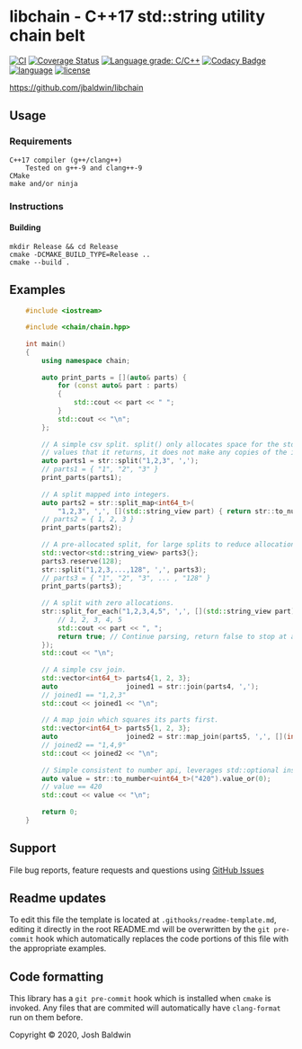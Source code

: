 # libchain - C++17 std::string utility chain belt

[![CI](https://github.com/jbaldwin/libchain/workflows/build/badge.svg)](https://github.com/jbaldwin/libchain/workflows/build/badge.svg)
[![Coverage Status](https://coveralls.io/repos/github/jbaldwin/libchain/badge.svg?branch=master)](https://coveralls.io/github/jbaldwin/libchain?branch=master)
[![Language grade: C/C++](https://img.shields.io/lgtm/grade/cpp/g/jbaldwin/libchain.svg?logo=lgtm&logoWidth=18)](https://lgtm.com/projects/g/jbaldwin/libchain/context:cpp)
[![Codacy Badge](https://app.codacy.com/project/badge/Grade/89a3474520bc4ee682f348c8b4b09cf8)](https://www.codacy.com/gh/jbaldwin/libchain/dashboard?utm_source=github.com&amp;utm_medium=referral&amp;utm_content=jbaldwin/libchain&amp;utm_campaign=Badge_Grade)
[![language][badge.language]][language]
[![license][badge.license]][license]

https://github.com/jbaldwin/libchain

## Usage

### Requirements
    C++17 compiler (g++/clang++)
        Tested on g++-9 and clang++-9
    CMake
    make and/or ninja

### Instructions

#### Building
    mkdir Release && cd Release
    cmake -DCMAKE_BUILD_TYPE=Release ..
    cmake --build .

## Examples

```C++
    #include <iostream>
    
    #include <chain/chain.hpp>
    
    int main()
    {
        using namespace chain;
    
        auto print_parts = [](auto& parts) {
            for (const auto& part : parts)
            {
                std::cout << part << " ";
            }
            std::cout << "\n";
        };
    
        // A simple csv split. split() only allocates space for the std::string_view
        // values that it returns, it does not make any copies of the input data.
        auto parts1 = str::split("1,2,3", ',');
        // parts1 = { "1", "2", "3" }
        print_parts(parts1);
    
        // A split mapped into integers.
        auto parts2 = str::split_map<int64_t>(
            "1,2,3", ',', [](std::string_view part) { return str::to_number<int64_t>(part).value_or(0); });
        // parts2 = { 1, 2, 3 }
        print_parts(parts2);
    
        // A pre-allocated split, for large splits to reduce allocations.
        std::vector<std::string_view> parts3{};
        parts3.reserve(128);
        str::split("1,2,3,...,128", ',', parts3);
        // parts3 = { "1", "2", "3", ... , "128" }
        print_parts(parts3);
    
        // A split with zero allocations.
        str::split_for_each("1,2,3,4,5", ',', [](std::string_view part) -> bool {
            // 1, 2, 3, 4, 5
            std::cout << part << ", ";
            return true; // Continue parsing, return false to stop at any time.
        });
        std::cout << "\n";
    
        // A simple csv join.
        std::vector<int64_t> parts4{1, 2, 3};
        auto                 joined1 = str::join(parts4, ',');
        // joined1 == "1,2,3"
        std::cout << joined1 << "\n";
    
        // A map join which squares its parts first.
        std::vector<int64_t> parts5{1, 2, 3};
        auto                 joined2 = str::map_join(parts5, ',', [](int64_t x) { return x * x; });
        // joined2 == "1,4,9"
        std::cout << joined2 << "\n";
    
        // Simple consistent to number api, leverages std::optional instead of exceptions.
        auto value = str::to_number<uint64_t>("420").value_or(0);
        // value == 420
        std::cout << value << "\n";
    
        return 0;
    }
````

## Support

File bug reports, feature requests and questions using [GitHub Issues](https://github.com/jbaldwin/libchain/issues)

## Readme updates
To edit this file the template is located at `.githooks/readme-template.md`, editing it directly in the root README.md will be overwritten by the `git pre-commit` hook which automatically replaces the code portions of this file with the appropriate examples.

## Code formatting
This library has a `git pre-commit` hook which is installed when `cmake` is invoked.  Any files that are commited will automatically have `clang-format` run on them before.

Copyright © 2020, Josh Baldwin

[badge.language]: https://img.shields.io/badge/language-C%2B%2B17-yellow.svg
[badge.license]: https://img.shields.io/badge/license-MIT-blue

[language]: https://en.wikipedia.org/wiki/C%2B%2B17
[license]: https://en.wikipedia.org/wiki/MIT_License
